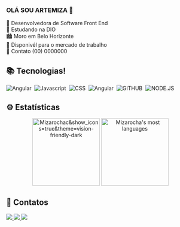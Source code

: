 ### OLÁ SOU ARTEMIZA 👋

👩 Desenvolvedora de Software Front End     
🚋 Estudando na DIO        
🏙 Moro em Belo Horizonte         
🔎 Disponivél  para o mercado de trabalho          
📱 Contato (00) 0000000           



## 📚 Tecnologias!

![Angular](https://img.shields.io/badge/HTML-05122A?style=flat&logo=HTML5)&nbsp;
![Javascript](https://img.shields.io/badge/-Javascript-05122A?style=flat&logo=Javascript)&nbsp;
![CSS](https://img.shields.io/badge/-CSS-05122A?style=flat&logo=CSS3&logoColor)&nbsp;
![Angular](https://img.shields.io/badge/-Angular-05122A?style=flat&logo=angular)&nbsp;
![GITHUB](https://img.shields.io/badge/-GITHUB-05122A?style=flat&logo=github)&nbsp;
![NODE.JS](https://img.shields.io/badge/-NODE.JS-05122A?style=flat&logo=node.js)&nbsp;



## ⚙ Estatísticas 

 
<div align="center">
<img height="180em" src="https://github-readme-stats.vercel.app/api?username=Mizarocha&show_icons=true&theme=vision-friendly-dark" alt="Mizarochac&show_icons=true&theme=vision-friendly-dark" alt="Mizarocha's stats"/>
 
 <img height="180em" src="https://github-readme-stats.vercel.app/api/top-langs/?username=Mizarocha&layout=compact&theme=vision-friendly-dark" alt="Mizarocha's most languages"/>
</p>
</div>

## 📱 Contatos

  <a href="https://www.linkedin.com/in/artemiza-rocha/a" target="_blank">
  <img src="https://img.shields.io/badge/-Linkedin-05122A?style=flat&logo=LINKEDIN"/>


 <img src="https://img.shields.io/badge/-Gmail-05122A?style=flat&logo=gmail"/>
<img src="https://img.shields.io/badge/-Instagram-05122A?style=flat&logo=instagram"/>
